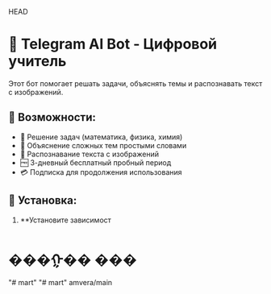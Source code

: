 HEAD
# 🤖 Telegram AI Bot - Цифровой учитель

Этот бот помогает решать задачи, объяснять темы и распознавать текст с изображений.

## 🚀 Возможности:
- 🔢 Решение задач (математика, физика, химия)
- 📖 Объяснение сложных тем простыми словами
- 📸 Распознавание текста с изображений
- 🆓 3-дневный бесплатный пробный период
- 💳 Подписка для продолжения использования

## 🔧 Установка:
1. **Установите зависимост
# ���ᠭ�� ��� 
"# mart" 
"# mart" 
 amvera/main
